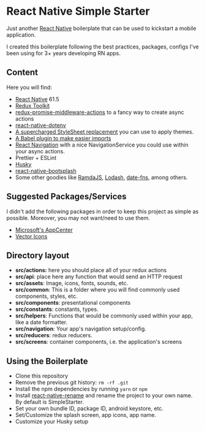 # React Native Simple Starter

Just another [React Native](https://facebook.github.io/react-native/) boilerplate that can be used to kickstart a mobile application.

I created this boilerplate following the best practices, packages, configs I've been using for 3+ years developing RN apps.

## Content

Here you will find:

- [React Native](https://facebook.github.io/react-native/) 61.5
- [Redux Toolkit](https://redux-starter-kit.js.org/)
- [redux-promise-middleware-actions](https://github.com/omichelsen/redux-promise-middleware-actions) to a fancy way to create async actions
- [react-native-dotenv](https://github.com/zetachang/react-native-dotenv)
- [A supercharged StyleSheet replacement](https://github.com/vitalets/react-native-extended-stylesheet) you can use to apply themes.
- [A Babel plugin to make easier imports](https://github.com/tleunen/babel-plugin-module-resolver)
- [React Navigation](https://reactnavigation.org/docs/en/hello-react-navigation.html) with a nice NavigationService you could use within your async actions.
- Prettier + ESLint
- [Husky](https://github.com/typicode/husky)
- [react-native-bootsplash](https://github.com/zoontek/react-native-bootsplash)
- Some other goodies like [RamdaJS](https://ramdajs.com/), [Lodash](https://lodash.com/), [date-fns](https://date-fns.org/), among others.

## Suggested Packages/Services

I didn't add the following packages in order to keep this project as simple as possible. Moreover, you may not want/need to use them.

- [Microsoft's AppCenter](https://appcenter.ms/)
- [Vector Icons](https://github.com/oblador/react-native-vector-icons)

## Directory layout

- **src/actions:** here you should place all of your redux actions
- **src/api**:  place here any function that would send an HTTP request
- **src/assets**: Image, icons, fonts, sounds, etc.
- **src/common**: This is a folder where you will find commonly used components, styles, etc.
- **src/components**: presentational components
- **src/constants**: constants, types.
- **src/helpers**: Functions that would be commonly used within your app, like a date formatter.
- **src/navigation**: Your app's navigation setup/config.
- **src/reducers**: redux reducers.
- **src/screens**: container components, i.e. the application's screens

## Using the Boilerplate

- Clone this repository
- Remove the previous git history: `rm -rf .git`
- Install the npm dependencies by running `yarn` or `npm`
- Install [react-native-rename](https://github.com/JuneDomingo/react-native-rename) and rename the project to your own name. By default is SimpleStarter.
- Set your own bundle ID, package ID, android keystore, etc.
- Set/Customize the splash screen, app icons, app name.
- Customize your Husky setup
